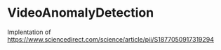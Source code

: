 # VideoAnomalyDetection

Implentation of https://www.sciencedirect.com/science/article/pii/S1877050917319294
